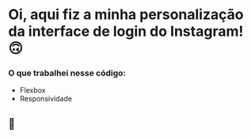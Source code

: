 # Oi, aqui fiz a minha personalização da interface de login do Instagram! 🙃

### O que trabalhei nesse código:

* Flexbox
* Responsividade 

## 🚀
